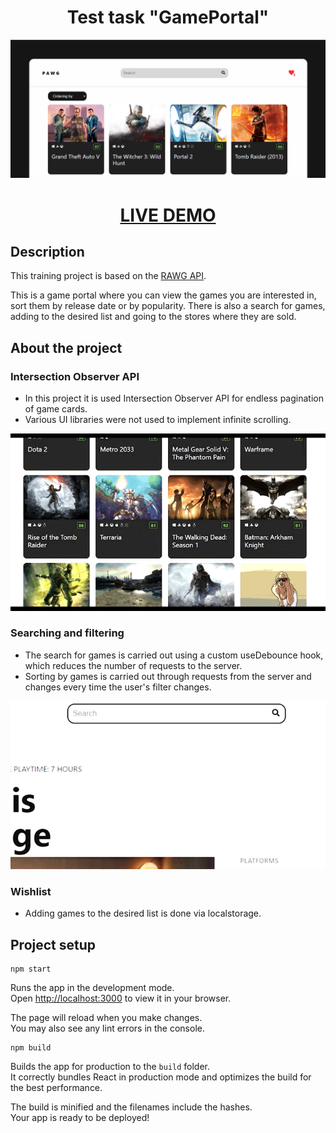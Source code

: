 <h1 align="center">Test task "GamePortal"</h1>

![HEADER](./readme_assets/header_rdm.png)
<h1 align="center"><a href="https://capozz03.github.io/game-portal-react/games" target="_blank">LIVE DEMO</a> 

## Description

This training project is based on the [RAWG API](https://api.rawg.io/docs/). 

This is a game portal where you can view the games you are interested in, sort them by release date or by popularity. There is also a search for games, adding to the desired list and going to the stores where they are sold.

## About the project

### Intersection Observer API
- In this project it is used Intersection Observer API for endless pagination of game cards.
- Various UI libraries were not used to implement infinite scrolling.

![OBSERVER](./readme_assets/observer.gif)

### Searching and filtering
- The search for games is carried out using a custom useDebounce hook, which reduces the number of requests to the server.
- Sorting by games is carried out through requests from the server and changes every time the user's filter changes.

![OBSERVER](./readme_assets/search.gif)

### Wishlist
- Adding games to the desired list is done via localstorage.

## Project setup

```
npm start
```

Runs the app in the development mode.\
Open [http://localhost:3000](http://localhost:3000) to view it in your browser.

The page will reload when you make changes.\
You may also see any lint errors in the console.

```
npm build
```

Builds the app for production to the `build` folder.\
It correctly bundles React in production mode and optimizes the build for the best performance.

The build is minified and the filenames include the hashes.\
Your app is ready to be deployed!

